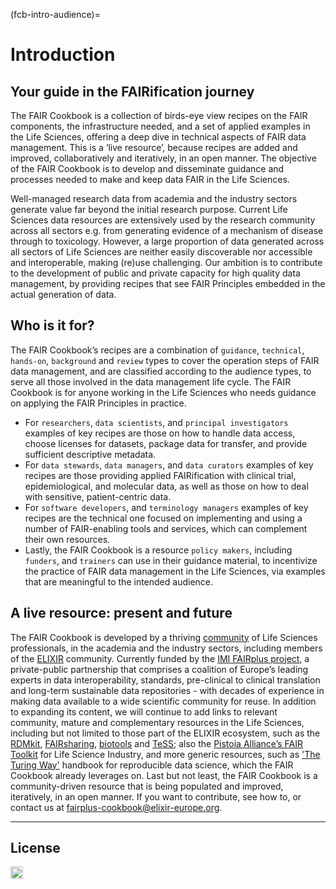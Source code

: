 (fcb-intro-audience)=
# Introduction

## Your guide in the FAIRification journey

The FAIR Cookbook is a collection of birds-eye view recipes on the FAIR components, the infrastructure needed, and a set of applied examples in the Life Sciences, offering a deep dive in technical aspects of FAIR data management.
This is a ‘live resource’, because recipes are added and improved, collaboratively and iteratively, in an open manner.
The objective of the FAIR Cookbook is to develop and disseminate guidance and processes needed to make and keep data FAIR in the Life Sciences.

Well-managed research data from academia and the industry sectors generate value far beyond the initial research purpose. Current  Life Sciences data resources are extensively used by the research community across all sectors e.g. from generating evidence of a mechanism of disease through to toxicology. However, a large proportion of data generated across all sectors of Life Sciences are neither easily discoverable nor accessible and interoperable, making (re)use challenging. Our ambition is to contribute to the development of public and private capacity for high quality data management, by providing recipes that see FAIR Principles embedded in the actual generation of data.

## Who is it for?

The FAIR Cookbook’s recipes are a combination of `guidance`, `technical`, `hands-on`, `background` and `review` types to cover the operation steps of FAIR data management, and are classified according to the audience types, to serve all those involved in the data management life cycle. The FAIR Cookbook is for anyone working in the Life Sciences who needs guidance on applying the FAIR Principles in practice. 
- For `researchers`, `data scientists`, and `principal investigators` examples of key recipes are those on how to handle data access, choose licenses for datasets, package data for transfer, and provide sufficient descriptive metadata.
- For `data stewards`, `data managers`, and `data curators` examples of key recipes are those providing applied FAIRification with clinical trial, epidemiological, and molecular data, as well as those on how to deal with sensitive, patient-centric data.
- For `software developers`, and `terminology managers` examples of key recipes are the technical one focused on implementing and using a number of FAIR-enabling tools and services, which can complement their own resources. 
- Lastly, the FAIR Cookbook is a resource `policy makers`, including `funders`, and `trainers` can use in their guidance material, to incentivize the practice of FAIR data management in the Life Sciences, via examples that are meaningful to the intended audience.


## A live resource: present and future

The FAIR Cookbook is developed by a thriving [community](fcb-community) of Life Sciences professionals, in the academia and the industry sectors, including members of the [ELIXIR](https://elixir-europe.org/) community. Currently funded by the [IMI FAIRplus project](https://fairplus-project.eu/), a private-public partnership that comprises a coalition of Europe’s leading experts in data interoperability, standards, pre-clinical to clinical translation and long-term sustainable data repositories - with decades of experience in making data available to a wide scientific community for reuse.
In addition to expanding its content, we will continue to add links to relevant community, mature and complementary resources in the Life Sciences, including but not limited to those part of the ELIXIR ecosystem, such as the [RDMkit](https://rdmkit.elixir-europe.org/index.html), [FAIRsharing](https://fairsharing.org/), [biotools](https://bio.tools/) and [TeSS](https://tess.elixir-europe.org/); also the [Pistoia Alliance’s FAIR Toolkit](https://fairtoolkit.pistoiaalliance.org/) for Life Science Industry, and more generic resources, such as ['The Turing Way'](https://fairplus.github.io/the-fair-cookbook/content/recipes/introduction/the-turing-way.html) handbook for reproducible data science, which the FAIR Cookbook already leverages on.
Last but not least, the FAIR Cookbook is a community-driven resource that is being populated and improved, iteratively, in an open manner. If you want to contribute, see how to, or contact us at [fairplus-cookbook@elixir-europe.org](mailto:fairplus-cookbook@elixir-europe.org).


---

## License

<a href="https://creativecommons.org/licenses/by/4.0/"><img src="https://mirrors.creativecommons.org/presskit/buttons/80x15/png/by.png" height="20"/></a>

